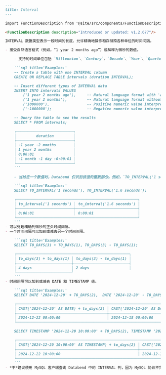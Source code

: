 ```markdown
---
title: Interval
---

import FunctionDescription from '@site/src/components/FunctionDescription';

<FunctionDescription description="Introduced or updated: v1.2.677"/>

INTERVAL 数据类型表示一段时间的长度，允许精确地操作和存储跨各种单位的时间间隔。

- 接受自然语言格式（例如，“1 year 2 months ago”）或解释为微秒的数值。

    - 支持的时间单位包括 `Millennium`、`Century`、`Decade`、`Year`、`Quarter`、`Month`、`Week`、`Day`、`Hour`、`Minute`、`Second`、`Millisecond` 和 `Microsecond`。

    ```sql title='Examples:'
    -- Create a table with one INTERVAL column
    CREATE OR REPLACE TABLE intervals (duration INTERVAL);

    -- Insert different types of INTERVAL data
    INSERT INTO intervals VALUES 
        ('1 year 2 months ago'),     -- Natural language format with 'ago' (negative interval)
        ('1 year 2 months'),         -- Natural language format without 'ago' (positive interval)
        ('1000000'),                 -- Positive numeric value interpreted as microseconds
        ('-1000000');                -- Negative numeric value interpreted as microseconds

    -- Query the table to see the results
    SELECT * FROM intervals;

    ┌──────────────────────────┐
    │         duration         │
    ├──────────────────────────┤
    │ -1 year -2 months        │
    │ 1 year 2 months          │
    │ 0:00:01                  │
    │ -1 month -1 day -0:00:01 │
    └──────────────────────────┘
    ```

    - 当给定一个数值时，Databend 仅识别该值的整数部分。例如，`TO_INTERVAL('1 seconds')` 和 `TO_INTERVAL('1.6 seconds')` 都表示 1 秒的时间间隔。小数点后的分数部分将被忽略。

    ```sql title='Examples:'
    SELECT TO_INTERVAL('1 seconds'), TO_INTERVAL('1.6 seconds');

    ┌───────────────────────────────────────────────────────┐
    │ to_interval('1 seconds') │ to_interval('1.6 seconds') │
    ├──────────────────────────┼────────────────────────────┤
    │ 0:00:01                  │ 0:00:01                    │
    └───────────────────────────────────────────────────────┘
    ```
- 可以处理精确到微秒的正负时间间隔。
- 一个时间间隔可以加到或减去另一个时间间隔。

    ```sql title='Examples:'
    SELECT TO_DAYS(3) + TO_DAYS(1), TO_DAYS(3) - TO_DAYS(1);

    ┌───────────────────────────────────────────────────┐
    │ to_days(3) + to_days(1) │ to_days(3) - to_days(1) │
    ├─────────────────────────┼─────────────────────────┤
    │ 4 days                  │ 2 days                  │
    └─────────────────────────┘
    ```
- 时间间隔可以加到或减去 DATE 和 TIMESTAMP 值。

    ```sql title='Examples:'
    SELECT DATE '2024-12-20' + TO_DAYS(2),  DATE '2024-12-20' - TO_DAYS(2);

    ┌───────────────────────────────────────────────────────────────────────────────────┐
    │ CAST('2024-12-20' AS DATE) + to_days(2) │ CAST('2024-12-20' AS DATE) - to_days(2) │
    ├─────────────────────────────────────────┼─────────────────────────────────────────┤
    │ 2024-12-22 00:00:00                     │ 2024-12-18 00:00:00                     │
    └───────────────────────────────────────────────────────────────────────────────────┘

    SELECT TIMESTAMP '2024-12-20 10:00:00' + TO_DAYS(2), TIMESTAMP '2024-12-20 10:00:00' - TO_DAYS(2);

    ┌───────────────────────────────────────────────────────────────────────────────────────────────────────────────┐
    │ CAST('2024-12-20 10:00:00' AS TIMESTAMP) + to_days(2) │ CAST('2024-12-20 10:00:00' AS TIMESTAMP) - to_days(2) │
    ├───────────────────────────────────────────────────────┼───────────────────────────────────────────────────────┤
    │ 2024-12-22 10:00:00                                   │ 2024-12-18 10:00:00                                   │
    └───────────────────────────────────────────────────────────────────────────────────────────────────────────────┘
    ```
- *不*建议使用 MySQL 客户端查询 Databend 中的 INTERVAL 列，因为 MySQL 协议不完全支持 INTERVAL 类型。这可能会导致错误或意外行为。
```